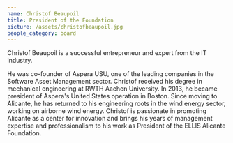 ```yaml
---
name: Christof Beaupoil
title: President of the Foundation
picture: /assets/christofbeaupoil.jpg
people_category: board
---
```


Christof Beaupoil is a successful entrepreneur and expert from the IT industry.

He was co-founder of Aspera USU, one of the leading companies in the Software Asset Management sector. Christof received his degree in mechanical engineering at RWTH Aachen University. In 2013, he became president of Aspera's United States operation in Boston. Since moving to Alicante, he has returned to his engineering roots in the wind energy sector, working on airborne wind energy. Christof is passionate in promoting Alicante as a center for innovation and brings his years of management expertise and professionalism to his work as President of the ELLIS Alicante Foundation.
